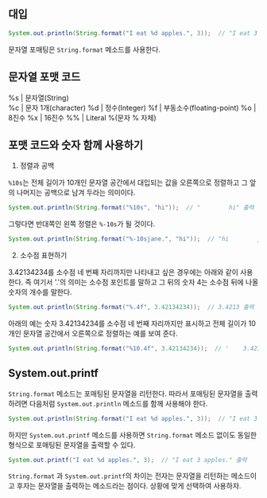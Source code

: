## 대입
```java
System.out.println(String.format("I eat %d apples.", 3));  // "I eat 3 apples." 출력
```
문자열 포매팅은 ```String.format``` 메소드를 사용한다.

## 문자열 포맷 코드

%s  |  문자열(String)   
%c  |  문자 1개(character)
%d  |  정수(Integer)
%f  |  부동소수(floating-point)
%o  |  8진수
%x  |  16진수
%%  |  Literal %(문자 % 자체)

## 포맷 코드와 숫자 함께 사용하기

1. 정렬과 공백

```%10s```는 전체 길이가 10개인 문자열 공간에서 대입되는 값을 오른쪽으로 정렬하고 그 앞의 나머지는 공백으로 남겨 두라는 의미이다.   
```java
System.out.println(String.format("%10s", "hi"));  // "        hi" 출력
```
그렇다면 반대쪽인 왼쪽 정렬은 ```%-10s```가 될 것이다.
```java
System.out.println(String.format("%-10sjane.", "hi"));  // "hi        jane." 출력
```

2. 소수점 표현하기

3.42134234를 소수점 네 번째 자리까지만 나타내고 싶은 경우에는 아래와 같이 사용한다.
즉 여기서 '.'의 의미는 소수점 포인트를 말하고 그 뒤의 숫자 4는 소수점 뒤에 나올 숫자의 개수를 말한다.
```java
System.out.println(String.format("%.4f", 3.42134234));  // 3.4213 출력
```
아래의 예는 숫자 3.42134234를 소수점 네 번째 자리까지만 표시하고 전체 길이가 10개인 문자열 공간에서 오른쪽으로 정렬하는 예를 보여 준다.
```java
System.out.println(String.format("%10.4f", 3.42134234));  // '    3.4213' 출력
```

## System.out.printf
```String.format``` 메소드는 포매팅된 문자열을 리턴한다.
따라서 포매팅된 문자열을 출력하려면 다음처럼 ```System.out.println``` 메소드를 함께 사용해야 한다.
```java
System.out.println(String.format("I eat %d apples.", 3));  // "I eat 3 apples." 출력
```
하지만 ```System.out.printf``` 메소드를 사용하면 ```String.format``` 메소드 없이도 동일한 형식으로 포매팅된 문자열을 출력할 수 있다.
```java
System.out.printf("I eat %d apples.", 3);  // "I eat 3 apples." 출력
```
```String.format``` 과 ```System.out.printf```의 차이는 전자는 문자열을 리턴하는 메소드이고 후자는 문자열을 출력하는 메소드라는 점이다. 상황에 맞게 선택하여 사용하자.
